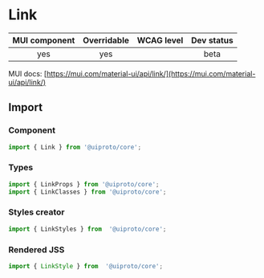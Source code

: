 # Link

MUI component | Overridable | WCAG level | Dev status
:-----------: | :---------: | :--------: | :------------:
yes | yes | | beta

MUI docs: [https://mui.com/material-ui/api/link/](https://mui.com/material-ui/api/link/)

## Import

### Component
```javascript
import { Link } from '@uiproto/core';
```
### Types
```javascript
import { LinkProps } from '@uiproto/core';
import { LinkClasses } from '@uiproto/core';
```

### Styles creator
```javascript
import { LinkStyles } from  '@uiproto/core';
```

### Rendered JSS
```javascript
import { LinkStyle } from  '@uiproto/core';
```
